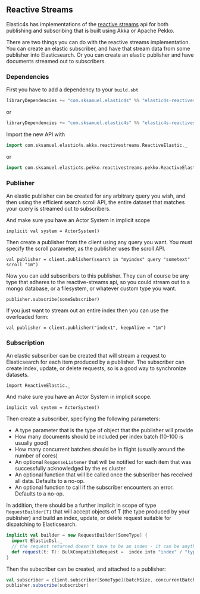 ## Reactive Streams

Elastic4s has implementations of the [reactive streams](http://www.reactive-streams.org) api for both publishing and
subscribing that is built using Akka or Apache Pekko.

There are two things you can do with the reactive streams implementation. You can create an elastic subscriber, and have
that stream data from some publisher into Elasticsearch. Or you can create an elastic publisher and have documents
streamed out to subscribers.

### Dependencies

First you have to add a dependency to your `build.sbt`

```scala
libraryDependencies += "com.sksamuel.elastic4s" %% "elastic4s-reactivestreams-akka" % "x.x.x"
```

or

```scala
libraryDependencies += "com.sksamuel.elastic4s" %% "elastic4s-reactivestreams-pekko" % "x.x.x"
```

Import the new API with

```scala
import com.sksamuel.elastic4s.akka.reactivestreams.ReactiveElastic._
```

or
```scala
import com.sksamuel.elastic4s.pekko.reactivestreams.pekko.ReactiveElastic._
```

### Publisher

An elastic publisher can be created for any arbitrary query you wish, and then using the efficient search scroll API,
the entire dataset that matches your query is streamed out to subscribers.

And make sure you have an Actor System in implicit scope

`implicit val system = ActorSystem()`

Then create a publisher from the client using any query you want. You must specify the scroll parameter, as the
publisher uses the scroll API.

`val publisher = client.publisher(search in "myindex" query "sometext" scroll "1m")`

Now you can add subscribers to this publisher. They can of course be any type that adheres to the reactive-streams api,
so you could stream out to a mongo database, or a filesystem, or whatever custom type you want.

`publisher.subscribe(someSubscriber)`

If you just want to stream out an entire index then you can use the overloaded form:

`val publisher = client.publisher("index1", keepAlive = "1m")`

### Subscription

An elastic subscriber can be created that will stream a request to Elasticsearch for each item produced by a publisher.
The subscriber can create index, update, or delete requests, so is a good way to synchronize datasets.

`import ReactiveElastic._`

And make sure you have an Actor System in implicit scope.

`implicit val system = ActorSystem()`

Then create a subscriber, specifying the following parameters:

* A type parameter that is the type of object that the publisher will provide
* How many documents should be included per index batch (10-100 is usually good)
* How many concurrent batches should be in flight (usually around the number of cores)
* An optional `ResponseListener` that will be notified for each item that was successfully acknowledged by the es cluster
* An optional function that will be called once the subscriber has received all data. Defaults to a no-op.
* An optional function to call if the subscriber encounters an error. Defaults to a no-op.

In addition, there should be a further implicit in scope of type `RequestBuilder[T]` that will accept objects of T (the
type produced by your publisher) and build an index, update, or delete request suitable for dispatching to Elasticsearch.

```scala
implicit val builder = new RequestBuilder[SomeType] {
  import ElasticDsl._
  // the request returned doesn't have to be an index - it can be anything supported by the bulk api
  def request(t: T): BulkCompatibleRequest =  index into "index" / "type" fields ....
}
```
Then the subscriber can be created, and attached to a publisher:

```scala
val subscriber = client.subscriber[SomeType](batchSize, concurrentBatches, () => println("all done"))
publisher.subscribe(subscriber)
```
